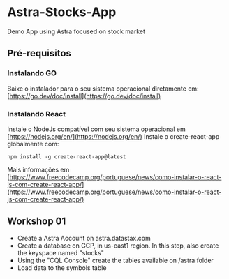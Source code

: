 # Astra-Stocks-App
Demo App using Astra focused on stock market

## Pré-requisitos

### Instalando GO

Baixe o instalador para o seu sistema operacional diretamente em: [https://go.dev/doc/install](https://go.dev/doc/install)

### Instalando React

Instale o NodeJs compatível com seu sistema operacional em [https://nodejs.org/en/](https://nodejs.org/en/)
Instale o create-react-app globalmente com:
```
npm install -g create-react-app@latest
```
Mais informações em [https://www.freecodecamp.org/portuguese/news/como-instalar-o-react-js-com-create-react-app/](https://www.freecodecamp.org/portuguese/news/como-instalar-o-react-js-com-create-react-app/)


## Workshop 01


- Create a Astra Account on astra.datastax.com
- Create a database on GCP, in us-east1 region. In this step, also create the keyspace named "stocks"
- Using the "CQL Console" create the tables available on /astra folder
- Load data to the symbols table

